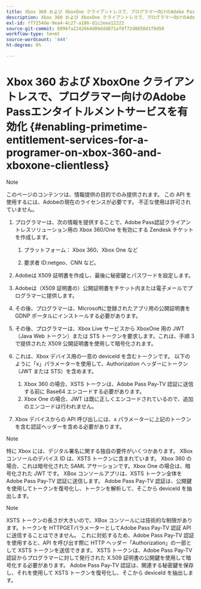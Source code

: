 ```yaml
---
title: Xbox 360 および XboxOne クライアントレスで、プログラマー向けのAdobe Passエンタイトルメントサービスを有効化
description: Xbox 360 および XboxOne クライアントレスで、プログラマー向けのAdobe Passエンタイトルメントサービスを有効化
exl-id: ff7254de-9ea4-4c27-a186-d1c2eea12222
source-git-commit: 8896fa2242664d09ddd871af8f72d8858d1f0d50
workflow-type: tm+mt
source-wordcount: '444'
ht-degree: 0%

---
```


# Xbox 360 および XboxOne クライアントレスで、プログラマー向けのAdobe Passエンタイトルメントサービスを有効化 {#enabling-primetime-entitlement-services-for-a-programer-on-xbox-360-and-xboxone-clientless}

>[!NOTE]
>
>このページのコンテンツは、情報提供の目的でのみ提供されます。 この API を使用するには、Adobeの現在のライセンスが必要です。 不正な使用は許可されていません。




1. プログラマーは、次の情報を提供することで、Adobe Pass認証クライアントレスソリューション用の Xbox 360/One を有効にする Zendesk チケットを作成します。

   1. プラットフォーム： Xbox 360、Xbox One など

   1. 要求者 ID:netgeo、CNN など。

1. Adobeは X509 証明書を作成し、最後に秘密鍵とパスワードを設定します。

1. Adobeは（X509 証明書の）公開証明書をチケット内または電子メールでプログラマーに提供します。

1. その後、プログラマーは、Microsoftに登録されたアプリ用の公開証明書を GDNP ポータルにインストールする必要があります。

1. その後、プログラマーは、Xbox Live サービスから XboxOne 用の JWT （Java Web トークン）または STS トークンを要求します。これは、手順 3 で提供された X509 公開証明書を使用して暗号化されます。

1. これは、Xbox デバイス用の一意の deviceId を含むトークンです。 以下のように「x」パラメーターを使用して、Authorization ヘッダーにトークン（JWT または STS）を含めます。

   1. Xbox 360 の場合、XSTS トークンは、Adobe Pass Pay-TV 認証に送信する前に Base64 エンコードする必要があります。
   1. Xbox One の場合、JWT は既に正しくエンコードされているので、追加のエンコードは行われません。

1. Xbox デバイスからの API 呼び出しには、x パラメーターに上記のトークンを含む認証ヘッダーを含める必要があります。



>[!NOTE]
>
>特に Xbox には、デジタル署名に関する独自の要件がいくつかあります。 XBox コンソールのデバイス ID は、XSTS トークンに含まれています。  Xbox 360 の場合、これは暗号化された SAML アサーションです。Xbox One の場合は、暗号化された JWT です。 XBox コンソールアプリは、XSTS トークン全体をAdobe Pass Pay-TV 認証に送信します。 Adobe Pass Pay-TV 認証は、公開鍵を使用してトークンを復号化し、トークンを解析して、そこから deviceId を抽出します。

>[!NOTE]
>
>XSTS トークンの長さが大きいので、XBox コンソールには技術的な制限があります。トークンを HTTPGETパラメーターとしてAdobe Pass Pay-TV 認証 API に送信することはできません。 これに対処するため、Adobe Pass Pay-TV 認証を使用すると、API を呼び出す際に HTTP ヘッダー「Authorization」の一部として XSTS トークンを送信できます。 XSTS トークンは、Adobe Pass Pay-TV 認証からプログラマーに対して発行された X.509 証明書の公開鍵を使用して暗号化する必要があります。 Adobe Pass Pay-TV 認証は、関連する秘密鍵を保存し、それを使用して XSTS トークンを復号化し、そこから deviceId を抽出します。
